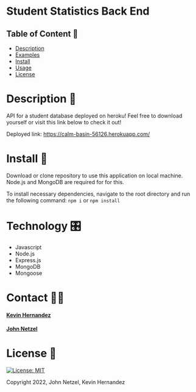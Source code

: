 # Student Statistics Back End

## Table of Content 📕
* [Description](#description)
* [Examples](#examples)
* [Install](#install)
* [Usage](#usage)
* [License](#license)  
  
# Description 📝
API for a student database deployed on heroku! Feel free to download yourself or visit this link below to check it out!

Deployed link: https://calm-basin-56126.herokuapp.com/


# Install 💾
Download or clone repository to use this application on local machine.
Node.js and MongoDB are required for for this.

To install necessary dependencies, navigate to the root directory and run the following command: `npm i` or `npm install`

# Technology 🎛
* Javascript
* Node.js
* Express.js
* MongoDB
* Mongoose

# Contact 🧑‍💻

  #### [Kevin Hernandez](https://github.com/kh288)
  #### [John Netzel](https://github.com/CommieDog)

  
# License 🪪
[![License: MIT](https://img.shields.io/badge/License-MIT-yellow.svg)](LICENSE)

Copyright 2022, John Netzel, Kevin Hernandez
